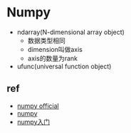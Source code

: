 
# Numpy
+ ndarray(N-dimensional array object)
    + 数据类型相同
    + dimension叫做axis
    + axis的数量为rank
+ ufunc(universal function object)

## ref
+ [numpy official](https://www.numpy.org.cn/article/basics/python_numpy_tutorial.html#python)
+ [numpy](https://www.runoob.com/numpy/numpy-install.html)
+ [numpy入门](https://itimor.github.io/ml/mllib/index.html)